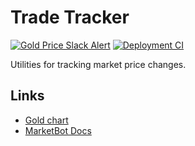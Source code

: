 # Trade Tracker

[![Gold Price Slack Alert](https://github.com/dipu-bd/trade-tracker/actions/workflows/gold_price.yml/badge.svg)](https://github.com/dipu-bd/trade-tracker/actions/workflows/gold_price.yml)
[![Deployment CI](https://github.com/dipu-bd/trade-tracker/actions/workflows/server-deploy.yml/badge.svg)](https://github.com/dipu-bd/trade-tracker/actions/workflows/server-deploy.yml)

Utilities for tracking market price changes.

## Links

- [Gold chart](https://dipu-bd.github.io/trade-tracker/)
- [MarketBot Docs](https://marketbot.bitanon.dev/docs)
